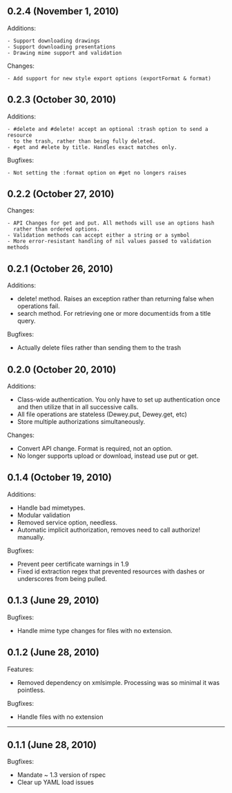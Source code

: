 ## 0.2.4 (November 1, 2010)
  
  Additions:
    
    - Support downloading drawings
    - Support downloading presentations
    - Drawing mime support and validation

  Changes:

    - Add support for new style export options (exportFormat & format)

## 0.2.3 (October 30, 2010)

  Additions:
  
    - #delete and #delete! accept an optional :trash option to send a resource
      to the trash, rather than being fully deleted.
    - #get and #elete by title. Handles exact matches only.
  
  Bugfixes:
    
    - Not setting the :format option on #get no longers raises

## 0.2.2 (October 27, 2010)

  Changes:

    - API Changes for get and put. All methods will use an options hash
      rather than ordered options.
    - Validation methods can accept either a string or a symbol
    - More error-resistant handling of nil values passed to validation methods

## 0.2.1 (October 26, 2010)

Additions:

  - delete! method. Raises an exception rather than returning false when
    operations fail.
  - search method. For retrieving one or more document:ids from a title query.

Bugfixes:

  - Actually delete files rather than sending them to the trash

## 0.2.0 (October 20, 2010)

Additions:
  
  - Class-wide authentication. You only have to set up authentication once and
    then utilize that in all successive calls.
  - All file operations are stateless (Dewey.put, Dewey.get, etc)
  - Store multiple authorizations simultaneously.
  
Changes:

  - Convert API change. Format is required, not an option.
  - No longer supports upload or download, instead use put or get.

## 0.1.4 (October 19, 2010)
  
Additions:
  
  - Handle bad mimetypes.
  - Modular validation
  - Removed service option, needless.
  - Automatic implicit authorization, removes need to call authorize! manually.

Bugfixes:
  
  - Prevent peer certificate warnings in 1.9
  - Fixed id extraction regex that prevented resources with dashes or underscores
    from being pulled.

## 0.1.3 (June 29, 2010)

Bugfixes:

  - Handle mime type changes for files with no extension.

## 0.1.2 (June 28, 2010)

Features:

  - Removed dependency on xmlsimple. Processing was so minimal it was pointless.

Bugfixes:

  - Handle files with no extension
  
---
## 0.1.1 (June 28, 2010)

Bugfixes:

  - Mandate ~ 1.3 version of rspec
  - Clear up YAML load issues
